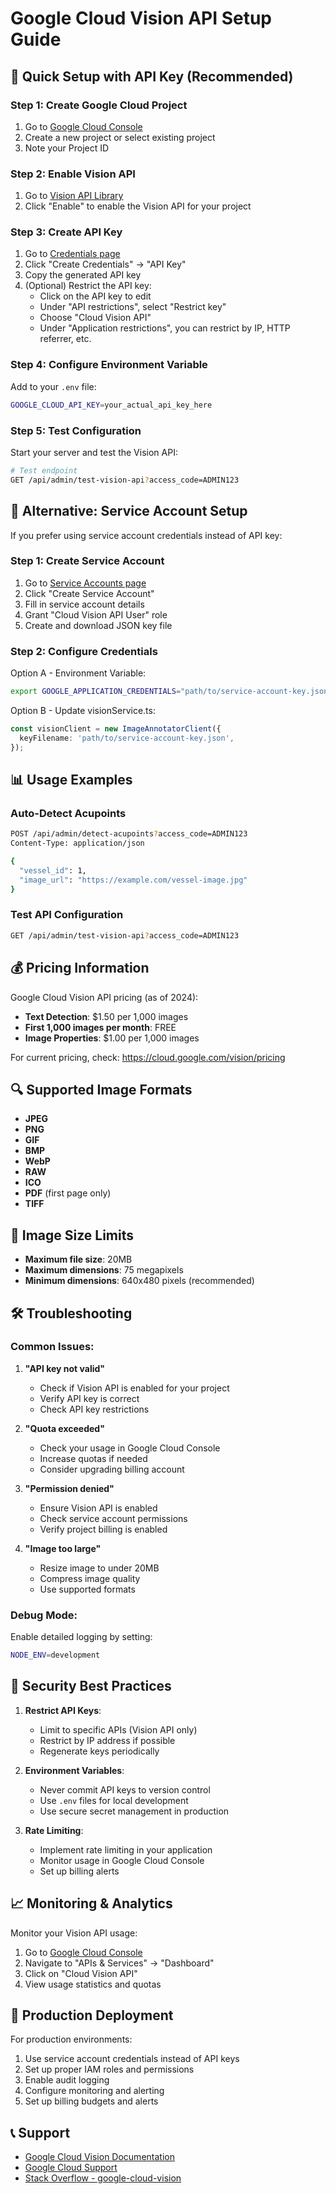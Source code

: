 # Google Cloud Vision API Setup Guide

## 🚀 Quick Setup with API Key (Recommended)

### Step 1: Create Google Cloud Project
1. Go to [Google Cloud Console](https://console.cloud.google.com/)
2. Create a new project or select existing project
3. Note your Project ID

### Step 2: Enable Vision API
1. Go to [Vision API Library](https://console.cloud.google.com/apis/library/vision.googleapis.com)
2. Click "Enable" to enable the Vision API for your project

### Step 3: Create API Key
1. Go to [Credentials page](https://console.cloud.google.com/apis/credentials)
2. Click "Create Credentials" → "API Key"
3. Copy the generated API key
4. (Optional) Restrict the API key:
   - Click on the API key to edit
   - Under "API restrictions", select "Restrict key"
   - Choose "Cloud Vision API"
   - Under "Application restrictions", you can restrict by IP, HTTP referrer, etc.

### Step 4: Configure Environment Variable
Add to your `.env` file:
```bash
GOOGLE_CLOUD_API_KEY=your_actual_api_key_here
```

### Step 5: Test Configuration
Start your server and test the Vision API:
```bash
# Test endpoint
GET /api/admin/test-vision-api?access_code=ADMIN123
```

## 🔧 Alternative: Service Account Setup

If you prefer using service account credentials instead of API key:

### Step 1: Create Service Account
1. Go to [Service Accounts page](https://console.cloud.google.com/iam-admin/serviceaccounts)
2. Click "Create Service Account"
3. Fill in service account details
4. Grant "Cloud Vision API User" role
5. Create and download JSON key file

### Step 2: Configure Credentials
Option A - Environment Variable:
```bash
export GOOGLE_APPLICATION_CREDENTIALS="path/to/service-account-key.json"
```

Option B - Update visionService.ts:
```typescript
const visionClient = new ImageAnnotatorClient({
  keyFilename: 'path/to/service-account-key.json',
});
```

## 📊 Usage Examples

### Auto-Detect Acupoints
```bash
POST /api/admin/detect-acupoints?access_code=ADMIN123
Content-Type: application/json

{
  "vessel_id": 1,
  "image_url": "https://example.com/vessel-image.jpg"
}
```

### Test API Configuration
```bash
GET /api/admin/test-vision-api?access_code=ADMIN123
```

## 💰 Pricing Information

Google Cloud Vision API pricing (as of 2024):
- **Text Detection**: $1.50 per 1,000 images
- **First 1,000 images per month**: FREE
- **Image Properties**: $1.00 per 1,000 images

For current pricing, check: https://cloud.google.com/vision/pricing

## 🔍 Supported Image Formats

- **JPEG**
- **PNG** 
- **GIF**
- **BMP**
- **WebP**
- **RAW**
- **ICO**
- **PDF** (first page only)
- **TIFF**

## 📏 Image Size Limits

- **Maximum file size**: 20MB
- **Maximum dimensions**: 75 megapixels
- **Minimum dimensions**: 640x480 pixels (recommended)

## 🛠️ Troubleshooting

### Common Issues:

1. **"API key not valid"**
   - Check if Vision API is enabled for your project
   - Verify API key is correct
   - Check API key restrictions

2. **"Quota exceeded"**
   - Check your usage in Google Cloud Console
   - Increase quotas if needed
   - Consider upgrading billing account

3. **"Permission denied"**
   - Ensure Vision API is enabled
   - Check service account permissions
   - Verify project billing is enabled

4. **"Image too large"**
   - Resize image to under 20MB
   - Compress image quality
   - Use supported formats

### Debug Mode:
Enable detailed logging by setting:
```bash
NODE_ENV=development
```

## 🔐 Security Best Practices

1. **Restrict API Keys**:
   - Limit to specific APIs (Vision API only)
   - Restrict by IP address if possible
   - Regenerate keys periodically

2. **Environment Variables**:
   - Never commit API keys to version control
   - Use `.env` files for local development
   - Use secure secret management in production

3. **Rate Limiting**:
   - Implement rate limiting in your application
   - Monitor usage in Google Cloud Console
   - Set up billing alerts

## 📈 Monitoring & Analytics

Monitor your Vision API usage:
1. Go to [Google Cloud Console](https://console.cloud.google.com/)
2. Navigate to "APIs & Services" → "Dashboard"
3. Click on "Cloud Vision API"
4. View usage statistics and quotas

## 🚀 Production Deployment

For production environments:
1. Use service account credentials instead of API keys
2. Set up proper IAM roles and permissions
3. Enable audit logging
4. Configure monitoring and alerting
5. Set up billing budgets and alerts

## 📞 Support

- [Google Cloud Vision Documentation](https://cloud.google.com/vision/docs)
- [Google Cloud Support](https://cloud.google.com/support)
- [Stack Overflow - google-cloud-vision](https://stackoverflow.com/questions/tagged/google-cloud-vision)
